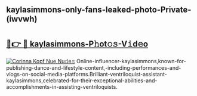 ## kaylasimmons-only-fans​-leaked-photo​-Private-(iwvwh)


# <h2><a href="https://mediaupload.pro?title=kaylasimmons&ref=git">🔗👉 🔴 kaylasimmons-P𝚑ot𝚘𝚜-V𝚒d𝚎o</a></h2>

[![Corinna Kopf Nue Nu𝚍e𝚜](https://i.imgur.com/0qMVB7G.gif)](https://mediaupload.pro?title=kaylasimmons&ref=git)
Online-influencer-kaylasimmons,known-for-publishing-dance-and-lifestyle-content,-including-performances-and-vlogs-on-social-media-platforms.Brilliant-ventriloquist-assistant-kaylasimmons,celebrated-for-their-exceptional-abilities-and-accomplishments-in-assisting-ventriloquists.  